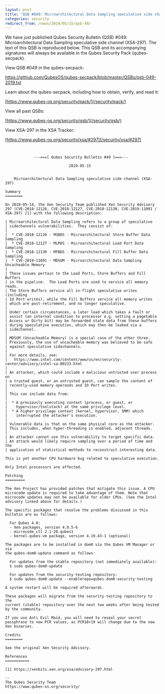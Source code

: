 ```yaml
---
layout: post
title: "QSB #049: Microarchitectural Data Sampling speculative side channel (XSA-297)"
categories: security
redirect_from: /news/2019/05/15/qsb-49/
---
```


We have just published Qubes Security Bulletin (QSB) #049:
Microarchitectural Data Sampling speculative side channel (XSA-297).
The text of this QSB is reproduced below. This QSB and its accompanying
signatures will always be available in the Qubes Security Pack (qubes-secpack).

View QSB #049 in the qubes-secpack:

<https://github.com/QubesOS/qubes-secpack/blob/master/QSBs/qsb-049-2019.txt>

Learn about the qubes-secpack, including how to obtain, verify, and read it:

[https://www.qubes-os.org/security/pack/](/security/pack/)

View all past QSBs:

[https://www.qubes-os.org/security/qsb/](/security/qsb/)

View XSA-297 in the XSA Tracker:

[https://www.qubes-os.org/security/xsa/#297](/security/xsa/#297)

```


             ---===[ Qubes Security Bulletin #49 ]===---

                             2019-05-15


    Microarchitectural Data Sampling speculative side channel (XSA-297)

Summary
========

On 2018-05-14, the Xen Security Team published Xen Security Advisory
297 (CVE-2018-12126, CVE-2018-12127, CVE-2018-12130, CVE-2019-11091 /
XSA-297) [1] with the following description:

| Microarchitectural Data Sampling refers to a group of speculative
| sidechannels vulnerabilities.  They consist of:
| 
|  * CVE-2018-12126 - MSBDS - Microarchitectural Store Buffer Data Sampling
|  * CVE-2018-12127 - MLPDS - Microarchitectural Load Port Data Sampling
|  * CVE-2018-12130 - MFBDS - Microarchitectural Fill Buffer Data Sampling
|  * CVE-2019-11091 - MDSUM - Microarchitectural Data Sampling Uncacheable Memory
| 
| These issues pertain to the Load Ports, Store Buffers and Fill Buffers
| in the pipeline.  The Load Ports are used to service all memory reads.
| The Store Buffers service all in-flight speculative writes (including
| IO Port writes), while the Fill Buffers service all memory writes
| which are post-retirement, and no longer speculative.
| 
| Under certain circumstances, a later load which takes a fault or
| assist (an internal condition to processor e.g. setting a pagetable
| Access or Dirty bit) may be forwarded stale data from these buffers
| during speculative execution, which may then be leaked via a
| sidechannel.
| 
| MDSUM (Uncacheable Memory) is a special case of the other three.
| Previously, the use of uncacheable memory was believed to be safe
| against speculative sidechannels.
| 
| For more details, see:
|   https://www.intel.com/content/www/us/en/security-center/advisory/intel-sa-00233.html
| 
| An attacker, which could include a malicious untrusted user process on
| a trusted guest, or an untrusted guest, can sample the content of
| recently-used memory operands and IO Port writes.
| 
| This can include data from:
| 
|  * A previously executing context (process, or guest, or
|    hypervisor/toolstack) at the same privilege level.
|  * A higher privilege context (kernel, hypervisor, SMM) which
|    interrupted the attacker's execution.
| 
| Vulnerable data is that on the same physical core as the attacker.
| This includes, when hyper-threading is enabled, adjacent threads.
| 
| An attacker cannot use this vulnerability to target specific data.
| An attack would likely require sampling over a period of time and the
| application of statistical methods to reconstruct interesting data.

This is yet another CPU hardware bug related to speculative execution.

Only Intel processors are affected.

Patching
=========

The Xen Project has provided patches that mitigate this issue. A CPU
microcode update is required to take advantage of them. Note that
microcode updates may not be available for older CPUs. (See the Intel
advisory linked above for details.)

The specific packages that resolve the problems discussed in this
bulletin are as follows:

  For Qubes 4.0:
  - Xen packages, version 4.8.5-6
  - microcode_ctl 2.1-28.qubes1
  - kernel-qubes-vm package, version 4.19.43-1 (optional)

The packages are to be installed in dom0 via the Qubes VM Manager or via
the qubes-dom0-update command as follows:

  For updates from the stable repository (not immediately available):
  $ sudo qubes-dom0-update

  For updates from the security-testing repository:
  $ sudo qubes-dom0-update --enablerepo=qubes-dom0-security-testing

A system restart will be required afterwards.

These packages will migrate from the security-testing repository to the
current (stable) repository over the next two weeks after being tested
by the community.

If you use Anti Evil Maid, you will need to reseal your secret
passphrase to new PCR values, as PCR18+19 will change due to the new
Xen binaries.

Credits
========

See the original Xen Security Advisory.

References
===========

[1] https://xenbits.xen.org/xsa/advisory-297.html

--
The Qubes Security Team
https://www.qubes-os.org/security/

```

